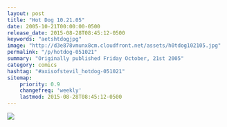 ```yaml
---
layout: post
title: "Hot Dog 10.21.05"
date: 2005-10-21T00:00:00-0500
release_date: 2015-08-28T08:45:12-0500
keywords: "aetshtdogjpg"
image: "http://d3e878vmunx8cm.cloudfront.net/assets/h0tdog102105.jpg"
permalink: "/p/hotdog-051021"
summary: "Originally published Friday October, 21st 2005"
category: comics
hashtag: "#axisofstevil_hotdog-051021"
sitemap:
    priority: 0.9
    changefreq: 'weekly'
    lastmod: 2015-08-28T08:45:12-0500
---
```


![](http://d3e878vmunx8cm.cloudfront.net/assets/h0tdog102105.jpg)
